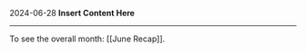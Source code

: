 2024-06-28
__Insert Content Here__
_______________________
To see the overall month: [[June Recap]].